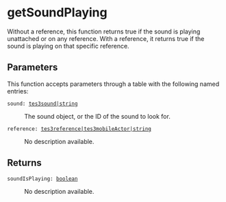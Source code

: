 # getSoundPlaying

Without a reference, this function returns true if the sound is playing unattached or on any reference. With a reference, it returns true if the sound is playing on that specific reference.

## Parameters

This function accepts parameters through a table with the following named entries:

<dl class="describe">
<dt><code class="descname">sound: <a href="https://mwse.readthedocs.io/en/latest/lua/type/tes3sound|string.html">tes3sound|string</a></code></dt>
<dd>

The sound object, or the ID of the sound to look for.

</dd>
<dt><code class="descname">reference: <a href="https://mwse.readthedocs.io/en/latest/lua/type/tes3reference|tes3mobileActor|string.html">tes3reference|tes3mobileActor|string</a></code></dt>
<dd>

No description available.

</dd>
</dl>

## Returns

<dl class="describe">
<dt><code class="descname">soundIsPlaying: <a href="https://mwse.readthedocs.io/en/latest/lua/type/boolean.html">boolean</a></code></dt>
<dd>

No description available.

</dd>
</dl>
